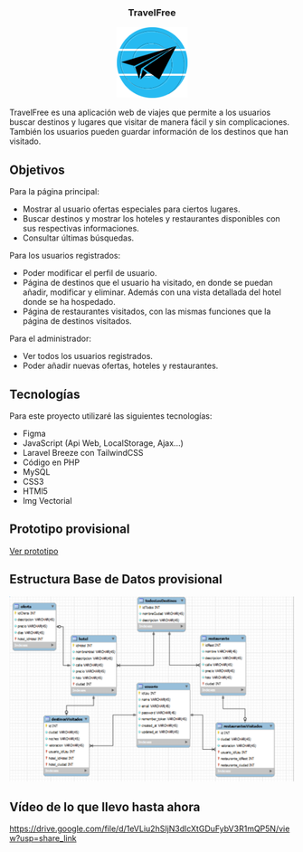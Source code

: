 <h3 align="center"> TravelFree </h3>
<p align="center"><img src="img/logo.png" width="125" alt="logo"></p>



<p> TravelFree es una aplicación web de viajes que permite a los usuarios buscar destinos y lugares que visitar de manera fácil y sin complicaciones. También los usuarios pueden guardar información de los destinos que han visitado. </p>

## Objetivos

Para la página principal:
- Mostrar al usuario ofertas especiales para ciertos lugares.
- Buscar destinos y mostrar los hoteles y restaurantes disponibles con sus respectivas informaciones.
- Consultar últimas búsquedas.

Para los usuarios registrados:
- Poder modificar el perfil de usuario.
- Página de destinos que el usuario ha visitado, en donde se puedan añadir, modificar y eliminar. Además con una vista detallada del hotel donde se ha hospedado.
- Página de restaurantes visitados, con las mismas funciones que la página de destinos visitados.


Para el administrador:
- Ver todos los usuarios registrados.
- Poder añadir nuevas ofertas, hoteles y restaurantes.

## Tecnologías

Para este proyecto utilizaré las siguientes tecnologías:
- Figma
- JavaScript (Api Web, LocalStorage, Ajax...)
- Laravel Breeze con TailwindCSS
- Código en PHP
- MySQL
- CSS3
- HTMl5
- Img Vectorial

## Prototipo provisional
 [Ver prototipo](https://www.figma.com/proto/F0bzfzMPLN13VJRvaO8vN8/Prototipo-provisional?node-id=1-2&scaling=scale-down)

## Estructura Base de Datos provisional
<img src="img/esquema.png" width="700" alt="esquema">

## Vídeo de lo que llevo hasta ahora
https://drive.google.com/file/d/1eVLiu2hSIjN3dlcXtGDuFybV3R1mQP5N/view?usp=share_link
